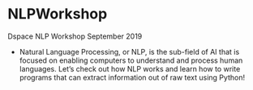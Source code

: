 # NLPWorkshop
Dspace NLP Workshop September 2019
* Natural Language Processing, or NLP, is the sub-field of AI that is focused on enabling computers to understand and process human languages. Let’s check out how NLP works and learn how to write programs that can extract information out of raw text using Python!
